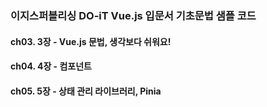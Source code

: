 ### 이지스퍼블리싱 DO-iT Vue.js 입문서 기초문법 샘플 코드 

#### ch03. 3장 - Vue.js 문법, 생각보다 쉬워요!
#### ch04. 4장 - 컴포넌트
#### ch05. 5장 - 상태 관리 라이브러리, Pinia
